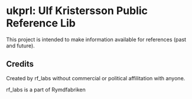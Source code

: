 # **ukprl:** Ulf Kristersson Public Reference Lib

This project is intended to make information available for references (past and future).

## Credits
Created by rf_labs without commercial or political affilitation with anyone.

rf_labs is a part of Rymdfabriken 
